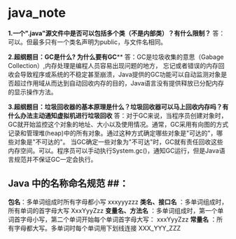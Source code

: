 # java_note
**1.一个".java"源文件中是否可以包括多个类（不是内部类）？有什么限制？**
答：可以。但最多只有一个类名声明为public，与文件名相同。

**2.超纲题目：GC是什么? 为什么要有GC****
答：GC是垃圾收集的意思（Gabage Collection）,内存处理是编程人员容易出现问题的地方，
忘记或者错误的内存回收会导致程序或系统的不稳定甚至崩溃，Java提供的GC功能可以自动监测对象是否超过作用域从而达到自动回收内存的目的，Java语言没有提供释放已分配内存的显示操作方法。

**3.超纲题目：垃圾回收器的基本原理是什么？垃圾回收器可以马上回收内存吗？有什么办法主动通知虚拟机进行垃圾回收**
答：对于GC来说，当程序员创建对象时，GC就开始监控这个对象的地址、大小以及使用情况。通常，GC采用有向图的方式记录和管理堆(heap)中的所有对象。通过这种方式确定哪些对象是"可达的"，哪些对象是"不可达的"。
当GC确定一些对象为"不可达"时，GC就有责任回收这些内存空间。可以。程序员可以手动执行System.gc()，通知GC运行，但是Java语言规范并不保证GC一定会执行。

## Java 中的名称命名规范 ##：
**包名**：多单词组成时所有字母都小写 xxxyyyzzz
**类名、接口名** ：多单词组成时，所有单词的首字母大写 XxxYyyZzz
**变量名、方法名** ：多单词组成时，第一个单词首字母小写，第二个单词开始每个单词首字母大写： xxxYyyZzz
**常量名** ：所有字母都大写。多单词时每个单词用下划线连接 XXX_YYY_ZZZ

